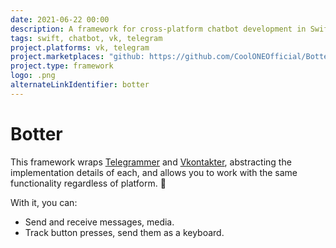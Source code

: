 ```yaml
---
date: 2021-06-22 00:00
description: A framework for cross-platform chatbot development in Swift. This framework wraps Telegrammer and Vkontakter, abstracting the implementation details of each. 🤖
tags: swift, chatbot, vk, telegram
project.platforms: vk, telegram
project.marketplaces: "github: https://github.com/CoolONEOfficial/Botter"
project.type: framework
logo: .png
alternateLinkIdentifier: botter
---
```

# Botter

This framework wraps [Telegrammer](https://github.com/givip/Telegrammer) and [Vkontakter](/projects/vkontakter), abstracting the implementation details of each, and allows you to work with the same functionality regardless of platform. 🤖

With it, you can:  
- Send and receive messages, media.
- Track button presses, send them as a keyboard.
